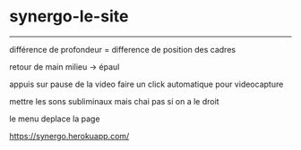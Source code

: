 # synergo-le-site



------------------------------------------------



différence de profondeur = difference de position des cadres

retour de main milieu -> épaul

appuis sur pause de la video faire un click automatique pour videocapture

mettre les sons subliminaux mais chai pas si on a le droit 

le menu deplace la page





https://synergo.herokuapp.com/ 


